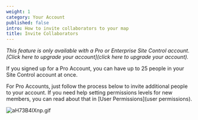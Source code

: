 ```yaml
---
weight: 1
category: Your Account
published: false
intro: How to invite collaborators to your map
title: Invite Collaborators
---
```

_This feature is only available with a Pro or Enterprise Site Control account. [Click here to upgrade your account](click here to upgrade your account)._ 

If you signed up for a Pro Account, you can have up to 25 people in your Site Control account at once.

For Pro Accounts, just follow the process below to invite additional people to your account. If you need help setting permissions levels for new members, you can read about that in [User Permissions](user permissions).

![aH73B4lXnp.gif]({{site.baseurl}}/img/aH73B4lXnp.gif)
